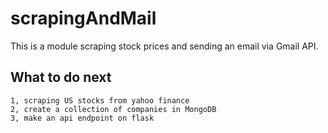 # scrapingAndMail
This is a module scraping stock prices and sending an email via Gmail API.

## What to do next
```
1, scraping US stocks from yahoo finance
2, create a collection of companies in MongoDB
3, make an api endpoint on flask
```
